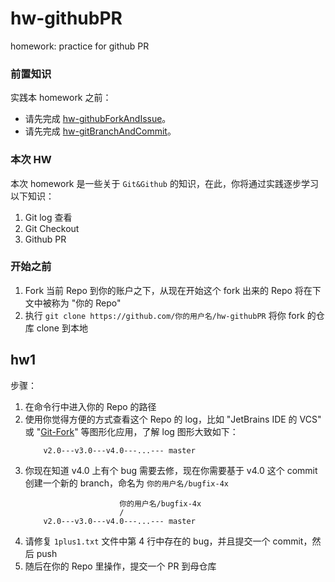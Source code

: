 # hw-githubPR
homework: practice for github PR

### 前置知识
实践本 homework 之前：
* 请先完成 [hw-githubForkAndIssue](https://github.com/SDUOJ-Team/hw-githubForkAndIssue)。
* 请先完成 [hw-gitBranchAndCommit](https://github.com/SDUOJ-Team/hw-gitBranchAndCommit)。

### 本次 HW
本次 homework 是一些关于 `Git&Github` 的知识，在此，你将通过实践逐步学习以下知识：

1. Git log 查看
2. Git Checkout
3. Github PR

### 开始之前

1. Fork 当前 Repo 到你的账户之下，从现在开始这个 fork 出来的 Repo 将在下文中被称为 "你的 Repo"
2. 执行 `git clone https://github.com/你的用户名/hw-githubPR` 将你 fork 的仓库 clone 到本地


## hw1

步骤：
1. 在命令行中进入你的 Repo 的路径
2. 使用你觉得方便的方式查看这个 Repo 的 log，比如 "JetBrains IDE 的 VCS" 或 "[Git-Fork](https://git-fork.com/)" 等图形化应用，了解 log 图形大致如下： 
    ```
        v2.0---v3.0---v4.0---...--- master 
    ```
3. 你现在知道 v4.0 上有个 bug 需要去修，现在你需要基于 v4.0 这个 commit 创建一个新的 branch，命名为 `你的用户名/bugfix-4x`
    ```
                         你的用户名/bugfix-4x
                         /
        v2.0---v3.0---v4.0---...--- master 
    ```
4. 请修复 `1plus1.txt` 文件中第 4 行中存在的 bug，并且提交一个 commit，然后 push
5. 随后在你的 Repo 里操作，提交一个 PR 到母仓库